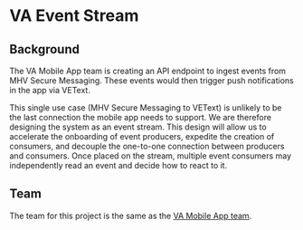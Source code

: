 # VA Event Stream

## Background
The VA Mobile App team is creating an API endpoint to ingest events from MHV Secure Messaging. These events would then trigger push notifications in the app via VEText. 

This single use case (MHV Secure Messaging to VEText) is unlikely to be the last connection the mobile app needs to support. We are therefore designing the system as an event stream. This design will allow us to accelerate the onboarding of event producers, expedite the creation of consumers, and decouple the one-to-one connection between producers and consumers. Once placed on the stream, multiple event consumers may independently read an event and decide how to react to it.


## Team
The team for this project is the same as the [VA Mobile App team](https://github.com/department-of-veterans-affairs/va.gov-team/tree/master/products/va-mobile-app).
